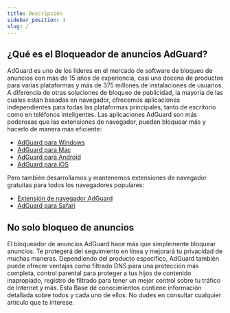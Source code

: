 ```yaml
---
title: Descripción
sidebar_position: 1
slug: /
---
```


## ¿Qué es el Bloqueador de anuncios AdGuard?

AdGuard es uno de los líderes en el mercado de software de bloqueo de anuncios con más de 15 años de experiencia, casi una docena de productos para varias plataformas y más de 375 millones de instalaciones de usuarios. A diferencia de otras soluciones de bloqueo de publicidad, la mayoría de las cuales están basadas en navegador, ofrecemos aplicaciones independientes para todas las plataformas principales, tanto de escritorio como en teléfonos inteligentes. Las aplicaciones AdGuard son más poderosas que las extensiones de navegador, pueden bloquear más y hacerlo de manera más eficiente:

- [AdGuard para Windows](/adguard-for-windows/features/home-screen)
- [AdGuard para Mac](/adguard-for-mac/features/main)
- [AdGuard para Android](/adguard-for-android/features/protection/ad-blocking)
- [AdGuard para iOS](/adguard-for-ios/features/safari-protection)

Pero también desarrollamos y mantenemos extensiones de navegador gratuitas para todos los navegadores populares:

- [Extensión de navegador AdGuard](/adguard-browser-extension/availability)
- [AdGuard para Safari](/adguard-for-safari/features/general)

## No solo bloqueo de anuncios

El bloqueador de anuncios AdGuard hace más que simplemente bloquear anuncios. Te protegerá del seguimiento en línea y mejorará tu privacidad de muchas maneras. Dependiendo del producto específico, AdGuard también puede ofrecer ventajas como filtrado DNS para una protección más completa, control parental para proteger a tus hijos de contenido inapropiado, registro de filtrado para tener un mejor control sobre tu tráfico de Internet y más. Esta Base de conocimientos contiene información detallada sobre todos y cada uno de ellos. No dudes en consultar cualquier artículo que te interese.
